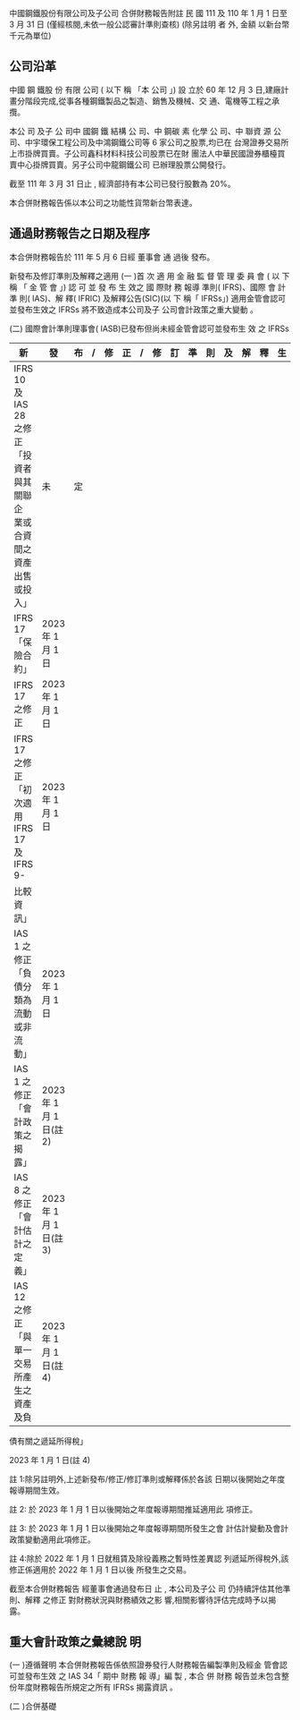 中國鋼鐵股份有限公司及子公司 合併財務報告附註 民 國 111 及 110 年 1 月 1 日至 3 月 31 日
(僅經核閱,未依一般公認審計準則查核)
(除另註明 者 外, 金額 以新台幣千元為單位)

## 公司沿革

中國 鋼 鐵股 份 有限 公司 ( 以下 稱 「本 公司 」) 設 立於 60 年 12 月 3 日,建廠計畫分階段完成,從事各種鋼鐵製品之製造、銷售及機械、交 通、電機等工程之承攬。

本公 司 及子 公 司中 國鋼 鐵 結構 公 司、中 鋼碳 素 化學 公 司、中 聯資 源 公司、中宇環保工程公司及中鴻鋼鐵公司等 6 家公司之股票,均已在 台灣證券交易所上市掛牌買賣。子公司鑫科材料科技公司股票已在財 團法人中華民國證券櫃檯買賣中心掛牌買賣。另子公司中龍鋼鐵公司 已辦理股票公開發行。

截至 111 年 3 月 31 日止 , 經濟部持有本公司已發行股數為 20%。

本合併財務報告係以本公司之功能性貨幣新台幣表達。

## 通過財務報告之日期及程序

本合併財務報告於 111 年 5 月 6 日經 董事會 通 過後 發布。

新發布及修訂準則及解釋之適用
(一 )首 次 適 用 金 融 監 督 管 理 委 員 會 ( 以 下 稱 「 金 管 會 」) 認 可 並 發 布 生 效之 國 際財 務 報導 準則( IFRS)、國際 會 計準 則( IAS)、解 釋( IFRIC) 及解釋公告(SIC)(以 下 稱「 IFRSs」)
適用金管會認可並發布生效之 IFRSs 將不致造成本公司及子 公司會計政策之重大變動 。

(二) 國際會計準則理事會( IASB)已發布但尚未經金管會認可並發布生 效 之 IFRSs

| 新                                                                      | 發                        | 布   | /   | 修   | 正   | /   | 修   | 訂   | 準   | 則   | 及   | 解   | 釋   | 生   | 效   | 日   | (   | 註   | 1   | )   |
|-------------------------------------------------------------------------|---------------------------|------|------|------|------|------|------|------|------|------|------|------|------|------|------|------|------|------|-----|------|
| IFRS 10 及 IAS 28 之修正「投資者與其關聯企 業或合資間之資產出售或投入」 | 未                        | 定   |      |      |      |      |      |      |      |      |      |      |      |      |      |      |      |      |     |      |
| IFRS 17「保險合約」                                                     | 2023 年 1 月 1 日         |      |      |      |      |      |      |      |      |      |      |      |      |      |      |      |      |      |     |      |
| IFRS 17 之修正                                                          | 2023 年 1 月 1 日         |      |      |      |      |      |      |      |      |      |      |      |      |      |      |      |      |      |     |      |
| IFRS 17 之修正「初次適用 IFRS 17 及 IFRS 9-                            | 2023 年 1 月 1 日         |      |      |      |      |      |      |      |      |      |      |      |      |      |      |      |      |      |     |      |
| 比較資訊」                                                              |                           |      |      |      |      |      |      |      |      |      |      |      |      |      |      |      |      |      |     |      |
| IAS 1 之修正「負債分類為流動或非流動」                                  | 2023 年 1 月 1 日         |      |      |      |      |      |      |      |      |      |      |      |      |      |      |      |      |      |     |      |
| IAS 1 之修正「會計政策之揭露」                                          | 2023 年 1 月 1 日(註 2) |      |      |      |      |      |      |      |      |      |      |      |      |      |      |      |      |      |     |      |
| IAS 8 之修正「會計估計之定義」                                          | 2023 年 1 月 1 日(註 3) |      |      |      |      |      |      |      |      |      |      |      |      |      |      |      |      |      |     |      |
| IAS 12 之修正「與單一交易所產生之資產及負                               | 2023 年 1 月 1 日(註 4) |      |      |      |      |      |      |      |      |      |      |      |      |      |      |      |      |      |     |      |

債有關之遞延所得稅」

2023 年 1 月 1 日(註 4)

註 1:除另註明外,上述新發布/修正/修訂準則或解釋係於各該 日期以後開始之年度報導期間生效。

註 2: 於 2023 年 1 月 1 日以後開始之年度報導期間推延適用此 項修正。

註 3: 於 2023 年 1 月 1 日以後開始之年度報導期間所發生之會 計估計變動及會計政策變動適用此項修正。

註 4:除於 2022 年 1 月 1 日就租賃及除役義務之暫時性差異認 列遞延所得稅外,該修正係適用於 2022 年 1 月 1 日以後 所發生之交易。

 截至本合併財務報告 經董事會通過發布日 止 , 本公司及子公 司 仍持續評估其他準則、解釋 之修正 對財務狀況與財務績效之影 響,相關影響待評估完成時予以揭露。

## 重大會計政策之彙總說 明

(一 )遵循聲明 本合併財務報告係依照證券發行人財務報告編製準則及經金 管會認可並發布生效 之 IAS 34「 期中 財務 報 導」編 製 , 本合 併 財務 報告並未包含整份年度財務報告所規定之所有 IFRSs 揭露資訊 。

(二 )合併基礎